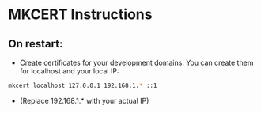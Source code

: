 # MKCERT Instructions
## On restart:
- Create certificates for your development domains. You can create them for localhost and your local IP:
```bash
mkcert localhost 127.0.0.1 192.168.1.* ::1
```

- (Replace 192.168.1.* with your actual IP)